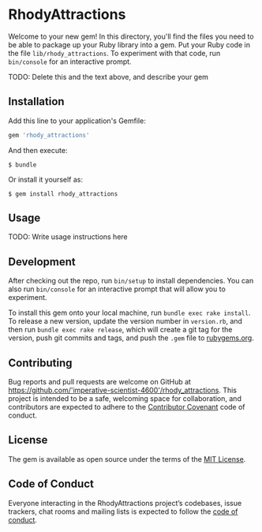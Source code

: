 # RhodyAttractions

Welcome to your new gem! In this directory, you'll find the files you need to be able to package up your Ruby library into a gem. Put your Ruby code in the file `lib/rhody_attractions`. To experiment with that code, run `bin/console` for an interactive prompt.

TODO: Delete this and the text above, and describe your gem

## Installation

Add this line to your application's Gemfile:

```ruby
gem 'rhody_attractions'
```

And then execute:

    $ bundle

Or install it yourself as:

    $ gem install rhody_attractions

## Usage

TODO: Write usage instructions here

## Development

After checking out the repo, run `bin/setup` to install dependencies. You can also run `bin/console` for an interactive prompt that will allow you to experiment.

To install this gem onto your local machine, run `bundle exec rake install`. To release a new version, update the version number in `version.rb`, and then run `bundle exec rake release`, which will create a git tag for the version, push git commits and tags, and push the `.gem` file to [rubygems.org](https://rubygems.org).

## Contributing

Bug reports and pull requests are welcome on GitHub at https://github.com/'imperative-scientist-4600'/rhody_attractions. This project is intended to be a safe, welcoming space for collaboration, and contributors are expected to adhere to the [Contributor Covenant](http://contributor-covenant.org) code of conduct.

## License

The gem is available as open source under the terms of the [MIT License](https://opensource.org/licenses/MIT).

## Code of Conduct

Everyone interacting in the RhodyAttractions project’s codebases, issue trackers, chat rooms and mailing lists is expected to follow the [code of conduct](https://github.com/'imperative-scientist-4600'/rhody_attractions/blob/master/CODE_OF_CONDUCT.md).
